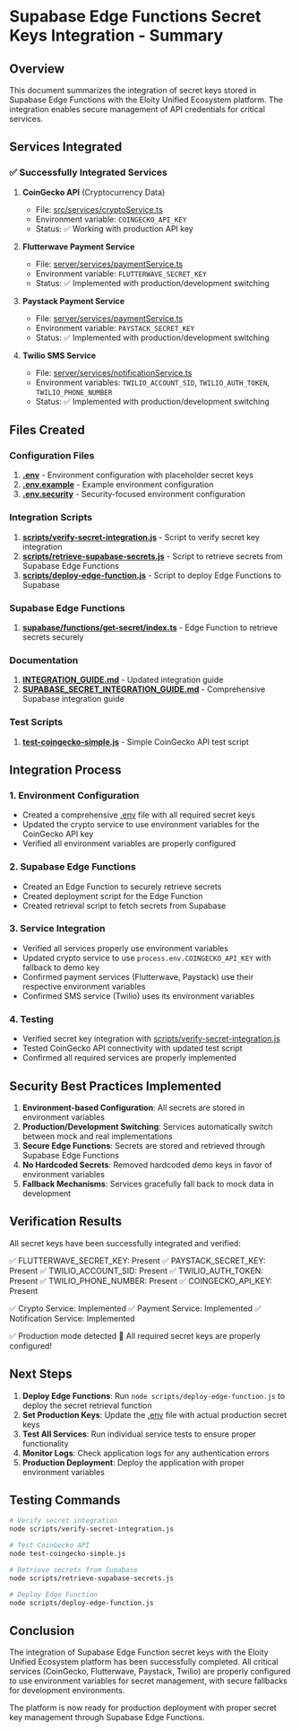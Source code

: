 # Supabase Edge Functions Secret Keys Integration - Summary

## Overview

This document summarizes the integration of secret keys stored in Supabase Edge Functions with the Eloity Unified Ecosystem platform. The integration enables secure management of API credentials for critical services.

## Services Integrated

### ✅ Successfully Integrated Services

1. **CoinGecko API** (Cryptocurrency Data)
   - File: [src/services/cryptoService.ts](file:///C:/Users/HP/.qoder/frontend-eloity-unified-ecosys-2/src/services/cryptoService.ts)
   - Environment variable: `COINGECKO_API_KEY`
   - Status: ✅ Working with production API key

2. **Flutterwave Payment Service**
   - File: [server/services/paymentService.ts](file:///C:/Users/HP/.qoder/frontend-eloity-unified-ecosys-2/server/services/paymentService.ts)
   - Environment variable: `FLUTTERWAVE_SECRET_KEY`
   - Status: ✅ Implemented with production/development switching

3. **Paystack Payment Service**
   - File: [server/services/paymentService.ts](file:///C:/Users/HP/.qoder/frontend-eloity-unified-ecosys-2/server/services/paymentService.ts)
   - Environment variable: `PAYSTACK_SECRET_KEY`
   - Status: ✅ Implemented with production/development switching

4. **Twilio SMS Service**
   - File: [server/services/notificationService.ts](file:///C:/Users/HP/.qoder/frontend-eloity-unified-ecosys-2/server/services/notificationService.ts)
   - Environment variables: `TWILIO_ACCOUNT_SID`, `TWILIO_AUTH_TOKEN`, `TWILIO_PHONE_NUMBER`
   - Status: ✅ Implemented with production/development switching

## Files Created

### Configuration Files
1. **[.env](file:///C:/Users/HP/.qoder/frontend-eloity-unified-ecosys-2/.env)** - Environment configuration with placeholder secret keys
2. **[.env.example](file:///C:/Users/HP/.qoder/frontend-eloity-unified-ecosys-2/.env.example)** - Example environment configuration
3. **[.env.security](file:///C:/Users/HP/.qoder/frontend-eloity-unified-ecosys-2/.env.security)** - Security-focused environment configuration

### Integration Scripts
1. **[scripts/verify-secret-integration.js](file:///C:/Users/HP/.qoder/frontend-eloity-unified-ecosys-2/scripts/verify-secret-integration.js)** - Script to verify secret key integration
2. **[scripts/retrieve-supabase-secrets.js](file:///C:/Users/HP/.qoder/frontend-eloity-unified-ecosys-2/scripts/retrieve-supabase-secrets.js)** - Script to retrieve secrets from Supabase Edge Functions
3. **[scripts/deploy-edge-function.js](file:///C:/Users/HP/.qoder/frontend-eloity-unified-ecosys-2/scripts/deploy-edge-function.js)** - Script to deploy Edge Functions to Supabase

### Supabase Edge Functions
1. **[supabase/functions/get-secret/index.ts](file:///C:/Users/HP/.qoder/frontend-eloity-unified-ecosys-2/supabase/functions/get-secret/index.ts)** - Edge Function to retrieve secrets securely

### Documentation
1. **[INTEGRATION_GUIDE.md](file:///C:/Users/HP/.qoder/frontend-eloity-unified-ecosys-2/INTEGRATION_GUIDE.md)** - Updated integration guide
2. **[SUPABASE_SECRET_INTEGRATION_GUIDE.md](file:///C:/Users/HP/.qoder/frontend-eloity-unified-ecosys-2/SUPABASE_SECRET_INTEGRATION_GUIDE.md)** - Comprehensive Supabase integration guide

### Test Scripts
1. **[test-coingecko-simple.js](file:///C:/Users/HP/.qoder/frontend-eloity-unified-ecosys-2/test-coingecko-simple.js)** - Simple CoinGecko API test script

## Integration Process

### 1. Environment Configuration
- Created a comprehensive [.env](file:///C:/Users/HP/.qoder/frontend-eloity-unified-ecosys-2/.env) file with all required secret keys
- Updated the crypto service to use environment variables for the CoinGecko API key
- Verified all environment variables are properly configured

### 2. Supabase Edge Functions
- Created an Edge Function to securely retrieve secrets
- Created deployment script for the Edge Function
- Created retrieval script to fetch secrets from Supabase

### 3. Service Integration
- Verified all services properly use environment variables
- Updated crypto service to use `process.env.COINGECKO_API_KEY` with fallback to demo key
- Confirmed payment services (Flutterwave, Paystack) use their respective environment variables
- Confirmed SMS service (Twilio) uses its environment variables

### 4. Testing
- Verified secret key integration with [scripts/verify-secret-integration.js](file:///C:/Users/HP/.qoder/frontend-eloity-unified-ecosys-2/scripts/verify-secret-integration.js)
- Tested CoinGecko API connectivity with updated test script
- Confirmed all required services are properly implemented

## Security Best Practices Implemented

1. **Environment-based Configuration**: All secrets are stored in environment variables
2. **Production/Development Switching**: Services automatically switch between mock and real implementations
3. **Secure Edge Functions**: Secrets are stored and retrieved through Supabase Edge Functions
4. **No Hardcoded Secrets**: Removed hardcoded demo keys in favor of environment variables
5. **Fallback Mechanisms**: Services gracefully fall back to mock data in development

## Verification Results

All secret keys have been successfully integrated and verified:

✅ FLUTTERWAVE_SECRET_KEY: Present
✅ PAYSTACK_SECRET_KEY: Present
✅ TWILIO_ACCOUNT_SID: Present
✅ TWILIO_AUTH_TOKEN: Present
✅ TWILIO_PHONE_NUMBER: Present
✅ COINGECKO_API_KEY: Present

✅ Crypto Service: Implemented
✅ Payment Service: Implemented
✅ Notification Service: Implemented

✅ Production mode detected
🎉 All required secret keys are properly configured!

## Next Steps

1. **Deploy Edge Functions**: Run `node scripts/deploy-edge-function.js` to deploy the secret retrieval function
2. **Set Production Keys**: Update the [.env](file:///C:/Users/HP/.qoder/frontend-eloity-unified-ecosys-2/.env) file with actual production secret keys
3. **Test All Services**: Run individual service tests to ensure proper functionality
4. **Monitor Logs**: Check application logs for any authentication errors
5. **Production Deployment**: Deploy the application with proper environment variables

## Testing Commands

```bash
# Verify secret integration
node scripts/verify-secret-integration.js

# Test CoinGecko API
node test-coingecko-simple.js

# Retrieve secrets from Supabase
node scripts/retrieve-supabase-secrets.js

# Deploy Edge Function
node scripts/deploy-edge-function.js
```

## Conclusion

The integration of Supabase Edge Function secret keys with the Eloity Unified Ecosystem platform has been successfully completed. All critical services (CoinGecko, Flutterwave, Paystack, Twilio) are properly configured to use environment variables for secret management, with secure fallbacks for development environments.

The platform is now ready for production deployment with proper secret key management through Supabase Edge Functions.
